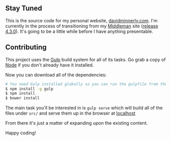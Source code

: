 ## Stay Tuned

This is the source code for my personal website, [davidminnerly.com](http://davidminnerly.com). I'm currently in the process of transitioning from my [Middleman](http://middlemanapp.com) site ([release 4.3.0](https://github.com/VoxelDavid/voxeldavid-website/releases/tag/v4.3.0)). It's going to be a little while before I have anything presentable.

## Contributing

This project uses the [Gulp](http://gulpjs.com) build system for all of its tasks. Go grab a copy of [Node](http://nodejs.org) if you don't already have it installed.

Now you can download all of the dependencies:

```bash
# You need Gulp installed globally so you can run the gulpfile from the command line.
$ npm install -g gulp
$ npm install
$ bower install
```

The main task you'll be interested in is `gulp serve` which will build all of the files under `src/` and serve them up in the browser at [localhost](http://localhost)

From there it's just a matter of expanding upon the existing content.

Happy coding!
